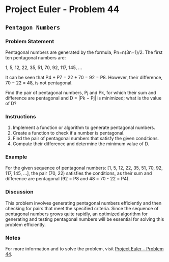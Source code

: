 # Project Euler - Problem 44

## `Pentagon Numbers`

### Problem Statement

Pentagonal numbers are generated by the formula, Pn=n(3n−1)/2. The first ten pentagonal numbers are:

1, 5, 12, 22, 35, 51, 70, 92, 117, 145, ...

It can be seen that P4 + P7 = 22 + 70 = 92 = P8. However, their difference, 70 − 22 = 48, is not pentagonal.

Find the pair of pentagonal numbers, Pj and Pk, for which their sum and difference are pentagonal and D = |Pk − Pj| is minimized; what is the value of D?

### Instructions

1. Implement a function or algorithm to generate pentagonal numbers.
2. Create a function to check if a number is pentagonal.
3. Find the pair of pentagonal numbers that satisfy the given conditions.
4. Compute their difference and determine the minimum value of D.

### Example

For the given sequence of pentagonal numbers: [1, 5, 12, 22, 35, 51, 70, 92, 117, 145, ...], the pair (70, 22) satisfies the conditions, as their sum and difference are pentagonal (92 = P8 and 48 = 70 - 22 = P4).

### Discussion

This problem involves generating pentagonal numbers efficiently and then checking for pairs that meet the specified criteria. Since the sequence of pentagonal numbers grows quite rapidly, an optimized algorithm for generating and testing pentagonal numbers will be essential for solving this problem efficiently.

### Notes

For more information and to solve the problem, visit [Project Euler - Problem 44](https://projecteuler.net/problem=44).

